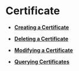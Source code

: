 # Certificate<a name="EN-US_TOPIC_0096561522"></a>

-   **[Creating a Certificate](creating-a-certificate.md)**  

-   **[Deleting a Certificate](deleting-a-certificate.md)**  

-   **[Modifying a Certificate](modifying-a-certificate.md)**  

-   **[Querying Certificates](querying-certificates.md)**  


